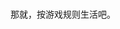 <html>
<head>
     <title>
     <meta charset=utf-8>
     </title>     
     </head>
     <body>
     <br>
     <br>
     <br>
     <br>
     <br>
     <br>
    <center> 那就，按游戏规则生活吧。</center><br>
     </body>
     </html>
     
     
